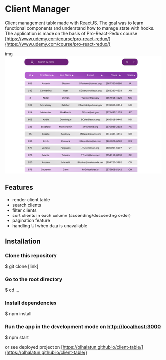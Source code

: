 # Client Manager 
Client management table made with ReactJS.
The goal was to learn functional components and understand how to manage state with hooks.
The application is made on the basis of Pro-React-Redux course [https://www.udemy.com/course/pro-react-redux/](https://www.udemy.com/course/pro-react-redux/)

img ![bg](src/Assets/bg.png)

## Features
- render client table 
- search clients 
- filter clients 
- sort clients in each column (ascending/descending order)
- pagination feature
- handling UI when data is unavaliable 

## Installation 

### Clone this repository
$ git clone [link]

### Go to the root directory
$ cd …

### Install dependencies
$ npm install

### Run the app in the development mode on [http://localhost:3000](http://localhost:3000)

$ npm start

or see deployed project on [https://olhalatun.github.io/client-table/](https://olhalatun.github.io/client-table/)

